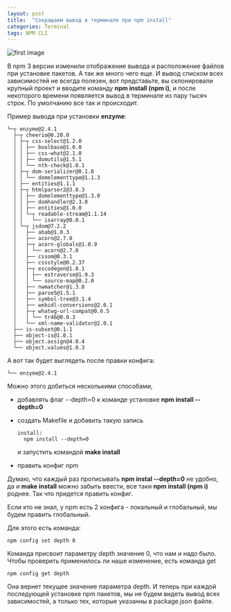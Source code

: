 ```yaml
---
layout: post
title:  "Сокращаем вывод в терминале при npm install"
categories: Terminal
tags: NPM CLI
---
```


![first image](http://i82.fastpic.ru/big/2016/1003/c6/daac2c7bab71743c500bc12eafac2fc6.jpg)

В npm 3 версии изменили отображение вывода и расположение файлов при установке пакетов. 
А так же много чего еще. И вывод списком всех зависимостей не всегда полезен, вот 
представьте, вы склонировали крупный проект и вводите команду **npm install (npm i)**, 
и после некоторого времени появляется вывод в терминале из пару тысяч строк. 
По умолчанию все так и происходит. 

Пример вывода при установки **enzyme**:

```
└─┬ enzyme@2.4.1
  ├─┬ cheerio@0.20.0
  │ ├─┬ css-select@1.2.0
  │ │ ├── boolbase@1.0.0
  │ │ ├── css-what@2.1.0
  │ │ ├── domutils@1.5.1
  │ │ └── nth-check@1.0.1
  │ ├─┬ dom-serializer@0.1.0
  │ │ └── domelementtype@1.1.3
  │ ├── entities@1.1.1
  │ ├─┬ htmlparser2@3.8.3
  │ │ ├── domelementtype@1.3.0
  │ │ ├── domhandler@2.3.0
  │ │ ├── entities@1.0.0
  │ │ └─┬ readable-stream@1.1.14
  │ │   └── isarray@0.0.1
  │ └─┬ jsdom@7.2.2
  │   ├── abab@1.0.3
  │   ├── acorn@2.7.0
  │   ├─┬ acorn-globals@1.0.9
  │   │ └── acorn@2.7.0
  │   ├── cssom@0.3.1
  │   ├── cssstyle@0.2.37
  │   ├─┬ escodegen@1.8.1
  │   │ ├── estraverse@1.9.3
  │   │ └── source-map@0.2.0
  │   ├── nwmatcher@1.3.8
  │   ├── parse5@1.5.1
  │   ├── symbol-tree@3.1.4
  │   ├── webidl-conversions@2.0.1
  │   ├─┬ whatwg-url-compat@0.6.5
  │   │ └── tr46@0.0.3
  │   └── xml-name-validator@2.0.1
  ├── is-subset@0.1.1
  ├── object-is@1.0.1
  ├── object.assign@4.0.4
  └── object.values@1.0.3
```

А вот так будет выглядеть после правки конфига:

```
└── enzyme@2.4.1
```

Можно этого добиться несколькими способами, 

- добавлять флаг --depth=0 к команде установке **npm install  --depth=0**

- создать Makefile и добавить такую запись

  ```
  install:
    npm install --depth=0
  ```

  и запустить командой **make install**

- править конфиг npm

Думаю, что каждый раз прописывать **npm instal  --depth=0** не удобно, 
да и **make install** можно забыть ввести, все 
таки **npm install (npm i)** роднее. Так что придется править конфиг.

Если кто не знал, у npm есть 2 конфига - локальный и глобальный, мы будем править глобальный.

Для этого есть команда:

```
npm config set depth 0
```

Команда присвоит параметру depth значение 0, что нам и надо было. Чтобы проверить применилось ли наше 
изменение, есть команда get

```
npm config get depth
```

Она вернет текущее значение параметра depth. И теперь при каждой последующей установке npm пакетов, 
мы не будем видеть вывод всех зависимостей, а только тех, которые указанны в package.json файле. 

